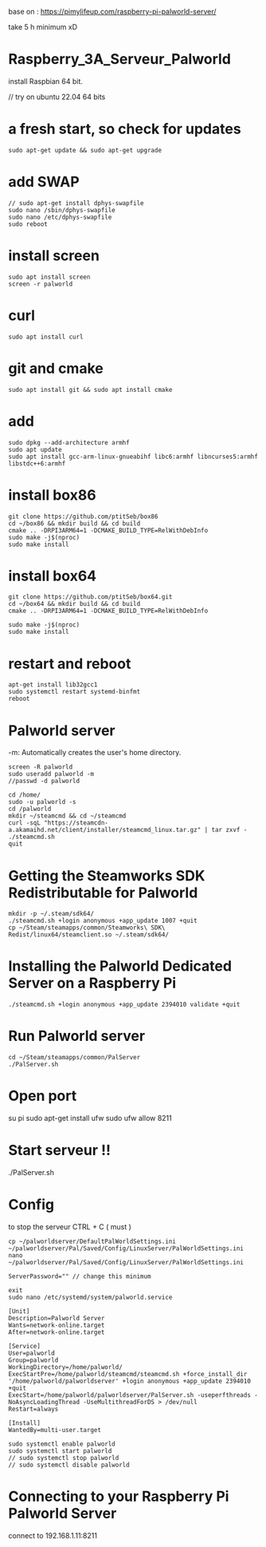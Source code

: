 base on : https://pimylifeup.com/raspberry-pi-palworld-server/ 

take 5 h minimum xD

# Raspberry_3A_Serveur_Palworld

install Raspbian 64 bit.

// try on ubuntu 22.04 64 bits

# a fresh start, so check for updates
```
sudo apt-get update && sudo apt-get upgrade
```
# add SWAP
```
// sudo apt-get install dphys-swapfile
sudo nano /sbin/dphys-swapfile
sudo nano /etc/dphys-swapfile
sudo reboot
```
# install screen
```
sudo apt install screen
screen -r palworld
```
# curl
```
sudo apt install curl
```

# git and cmake
```
sudo apt install git && sudo apt install cmake
```

# add
```
sudo dpkg --add-architecture armhf
sudo apt update
sudo apt install gcc-arm-linux-gnueabihf libc6:armhf libncurses5:armhf libstdc++6:armhf
```

# install box86
```
git clone https://github.com/ptitSeb/box86
cd ~/box86 && mkdir build && cd build
cmake .. -DRPI3ARM64=1 -DCMAKE_BUILD_TYPE=RelWithDebInfo
sudo make -j$(nproc)
sudo make install
```

# install box64
```
git clone https://github.com/ptitSeb/box64.git
cd ~/box64 && mkdir build && cd build
cmake .. -DRPI3ARM64=1 -DCMAKE_BUILD_TYPE=RelWithDebInfo

sudo make -j$(nproc)
sudo make install
```

# restart and reboot

```
apt-get install lib32gcc1
sudo systemctl restart systemd-binfmt
reboot
```

# Palworld server
-m: Automatically creates the user's home directory.
```
screen -R palworld
sudo useradd palworld -m 
//passwd -d palworld
```

```
cd /home/
sudo -u palworld -s
cd /palworld
mkdir ~/steamcmd && cd ~/steamcmd
curl -sqL "https://steamcdn-a.akamaihd.net/client/installer/steamcmd_linux.tar.gz" | tar zxvf -
./steamcmd.sh
quit
```

# Getting the Steamworks SDK Redistributable for Palworld
```
mkdir -p ~/.steam/sdk64/
./steamcmd.sh +login anonymous +app_update 1007 +quit
cp ~/Steam/steamapps/common/Steamworks\ SDK\ Redist/linux64/steamclient.so ~/.steam/sdk64/
```
# Installing the Palworld Dedicated Server on a Raspberry Pi
```
./steamcmd.sh +login anonymous +app_update 2394010 validate +quit
```
# Run Palworld server
```
cd ~/Steam/steamapps/common/PalServer
./PalServer.sh
```

# Open port
su pi
sudo apt-get install ufw
sudo ufw allow 8211

# Start serveur !!
./PalServer.sh

# Config
to stop the serveur CTRL + C ( must )
```
cp ~/palworldserver/DefaultPalWorldSettings.ini ~/palworldserver/Pal/Saved/Config/LinuxServer/PalWorldSettings.ini
nano ~/palworldserver/Pal/Saved/Config/LinuxServer/PalWorldSettings.ini
```
```
ServerPassword="" // change this minimum
```

```
exit
sudo nano /etc/systemd/system/palworld.service
```
```
[Unit]
Description=Palworld Server
Wants=network-online.target
After=network-online.target

[Service]
User=palworld
Group=palworld
WorkingDirectory=/home/palworld/
ExecStartPre=/home/palworld/steamcmd/steamcmd.sh +force_install_dir '/home/palworld/palworldserver' +login anonymous +app_update 2394010 +quit
ExecStart=/home/palworld/palworldserver/PalServer.sh -useperfthreads -NoAsyncLoadingThread -UseMultithreadForDS > /dev/null
Restart=always

[Install]
WantedBy=multi-user.target
```
```
sudo systemctl enable palworld
sudo systemctl start palworld
// sudo systemctl stop palworld
// sudo systemctl disable palworld
```
# Connecting to your Raspberry Pi Palworld Server
connect to 192.168.1.11:8211
